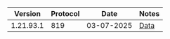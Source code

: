 | Version    | Protocol | Date       | Notes                         |
|------------|----------|------------|-------------------------------|
| 1.21.93.1  | 819      | 03-07-2025 | [Data](../release/1.21.93.1)  |